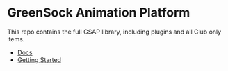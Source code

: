 # GreenSock Animation Platform

This repo contains the full GSAP library, including plugins and all Club only items.

- [Docs](https://greensock.com/docs/)
- [Getting Started](https://greensock.com/get-started-js/)
